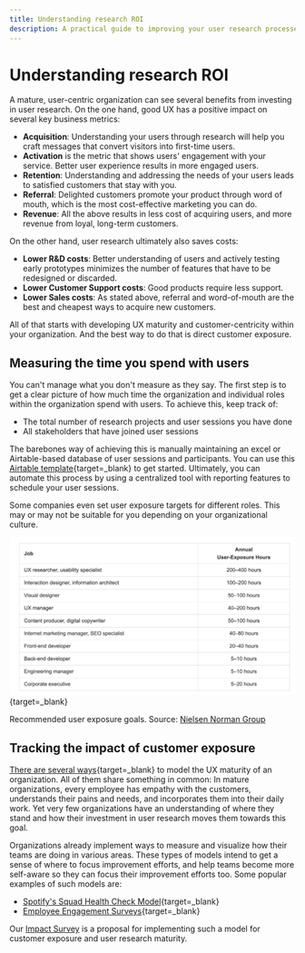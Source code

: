```yaml
---
title: Understanding research ROI
description: A practical guide to improving your user research processes.
---
```


# Understanding research ROI

A mature, user-centric organization can see several benefits from investing in user research.
On the one hand, good UX has a positive impact on several key business metrics:

 - **Acquisition**: Understanding your users through research will help you craft messages that convert visitors into first-time users.
 - **Activation** is the metric that shows users' engagement with your service. Better user experience results in more engaged users.
 - **Retention**: Understanding and addressing the needs of your users leads to satisfied customers that stay with you.
 - **Referral**: Delighted customers promote your product through word of mouth, which is the most cost-effective marketing you can do.
 - **Revenue**: All the above results in less cost of acquiring users, and more revenue from loyal, long-term customers.
 
On the other hand, user research ultimately also saves costs:

- **Lower R&D costs**: Better understanding of users and actively testing early prototypes minimizes the number of features that have to be redesigned or discarded.
- **Lower Customer Support costs**: Good products require less support.
- **Lower Sales costs**: As stated above, referral and word-of-mouth are the best and cheapest ways to acquire new customers.

All of that starts with developing UX maturity and customer-centricity within your organization. And the best way to do that is direct customer exposure.

## Measuring the time you spend with users

You can't manage what you don't measure as they say. The first step is to get a clear picture of how much time the organization and individual roles within the organization spend with users. To achieve this, keep track of:

- The total number of research projects and user sessions you have done
- All stakeholders that have joined user sessions

The barebones way of achieving this is manually maintaining an excel or Airtable-based database of user sessions and participants. You can use this [Airtable template](https://airtable.com/invite/l?inviteId=invXWyYXZiLPPu1Ri&inviteToken=86c0d2bb504835fc89ee0011af2f9ef42898680cee7d820e8d549148fe7b2835&utm_source=email){target=_blank} to get started. Ultimately, you can automate this process by using a centralized tool with reporting features to schedule your user sessions.

Some companies even set user exposure targets for different roles. This may or may not be suitable for you depending on your organizational culture.

[![Exposure goals by NNG](img/nng_exposure_goals.png)](https://www.nngroup.com/articles/user-exposure-goals/){target=_blank}

Recommended user exposure goals. Source: [Nielsen Norman Group](https://www.nngroup.com/articles/user-exposure-goals/)

## Tracking the impact of customer exposure

[There are several ways](https://nataliehanson.com/2017/02/13/ux-maturity-models/){target=_blank} to model the UX maturity of an organization. All of them share something in common: In mature organizations, every employee has empathy with the customers, understands their pains and needs, and incorporates them into their daily work. Yet very few organizations have an understanding of where they stand and how their investment in user research moves them towards this goal.

Organizations already implement ways to measure and visualize how their teams are doing in various areas. These types of models intend to get a sense of where to focus improvement efforts, and help teams become more self-aware so they can focus their improvement efforts too.
Some popular examples of such models are:

- [Spotify's Squad Health Check Model](https://engineering.atspotify.com/2014/09/16/squad-health-check-model/){target=_blank}
- [Employee Engagement Surveys](https://www.cultureamp.com/blog/employee-engagement-survey-questions){target=_blank}

Our [Impact Survey](../impact_survey) is a proposal for implementing such a model for customer exposure and user research maturity.

